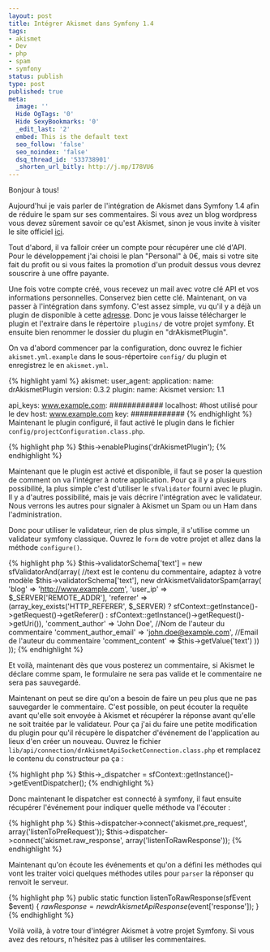 ```yaml
---
layout: post
title: Intégrer Akismet dans Symfony 1.4
tags:
- akismet
- Dev
- php
- spam
- symfony
status: publish
type: post
published: true
meta:
  image: ''
  Hide OgTags: '0'
  Hide SexyBookmarks: '0'
  _edit_last: '2'
  embed: This is the default text
  seo_follow: 'false'
  seo_noindex: 'false'
  dsq_thread_id: '533738901'
  _shorten_url_bitly: http://j.mp/I78VU6
---
```

Bonjour à tous!

Aujourd'hui je vais parler de l'intégration de Akismet dans Symfony 1.4 afin de réduire le spam sur ses commentaires. Si vous avez un blog wordpress vous devez sûrement savoir ce qu'est Akismet, sinon je vous invite à visiter le site officiel [ici](http://akismet.com/).

Tout d'abord, il va falloir créer un compte pour récupérer une clé d'API. Pour le développement j'ai choisi le plan "Personal" à 0€, mais si votre site fait du profit ou si vous faites la promotion d'un produit dessus vous devrez souscrire à une offre payante.

Une fois votre compte créé, vous recevez un mail avec votre clé API et vos informations personnelles. Conservez bien cette clé. Maintenant, on va passer à l'intégration dans symfony. C'est assez simple, vu qu'il y a déjà un plugin de disponible à cette [adresse](http://plugins.symfony-project.org/get/drAkismetPlugin/drAkismetPlugin-0.3.3.tgz). Donc je vous laisse télécharger le plugin et l'extraire dans le répertoire` plugins/` de votre projet symfony. Et ensuite bien renommer le dossier du plugin en "drAkismetPlugin".

On va d'abord commencer par la configuration, donc ouvrez le fichier `akismet.yml.example` dans le sous-répertoire `config/` du plugin et enregistrez le en `akismet.yml`.

{% highlight yaml %}
akismet:
  user_agent:
    application:
      name: drAkismetPlugin
      version: 0.3.2
    plugin:
      name: Akismet
      version: 1.1

  api_keys:
    www.example.com: ############
    localhost: #host utilisé pour le dev
      host: www.example.com
      key: ############
{% endhighlight %}
Maintenant le plugin configuré, il faut activé le plugin dans le fichier `config/projectConfiguration.class.php`.

{% highlight php %}
$this->enablePlugins('drAkismetPlugin');
{% endhighlight %}

Maintenant que le plugin est activé et disponible, il faut se poser la question de comment on va l'intégrer à notre application. Pour ça il y a plusieurs possibilité, la plus simple c'est d'utiliser le `sfValidator` fourni avec le plugin. Il y a d'autres possibilité, mais je vais décrire l'intégration avec le validateur. Nous verrons les autres pour signaler à Akismet un Spam ou un Ham dans l'administration.

Donc pour utiliser le validateur, rien de plus simple, il s'utilise comme un validateur symfony classique. Ouvrez le `form` de votre projet et allez dans la méthode `configure()`.

{% highlight php %}
$this->validatorSchema['text'] = new sfValidatorAnd(array( //text est le contenu du commentaire, adaptez à votre modèle
  $this->validatorSchema['text'],
  new drAkismetValidatorSpam(array(
    'blog' => 'http://www.example.com',
    'user_ip' => $_SERVER['REMOTE_ADDR'],
    'referrer' => (array_key_exists('HTTP_REFERER', $_SERVER) ? sfContext::getInstance()->getRequest()->getReferer() : sfContext::getInstance()->getRequest()->getUri()),
    'comment_author' => 'John Doe', //Nom de l'auteur du commentaire
    'comment_author_email' => 'john.doe@example.com', //Email de l'auteur du commentaire
    'comment_content' => $this->getValue('text')
  ))
));
{% endhighlight %}

Et voilà, maintenant dès que vous posterez un commentaire, si Akismet le déclare comme spam, le formulaire ne sera pas valide et le commentaire ne sera pas sauvegardé.

Maintenant on peut se dire qu'on a besoin de faire un peu plus que ne pas sauvegarder le commentaire. C'est possible, on peut écouter la requête avant qu'elle soit envoyée à Akismet et récupérer la réponse avant qu'elle ne soit traitée par le validateur. Pour ça j'ai du faire une petite modification du plugin pour qu'il récupère le dispatcher d'événement de l'application au lieux d'en créer un nouveau. Ouvrez le fichier `lib/api/connection/drAkismetApiSocketConnection.class.php` et remplacez le contenu du constructeur pa ça :

{% highlight php %}
$this->_dispatcher = sfContext::getInstance()->getEventDispatcher();
{% endhighlight %}

Donc maintenant le dispatcher est connecté à symfony, il faut ensuite récupérer l'événement pour indiquer quelle méthode va l'écouter :

{% highlight php %}
$this->dispatcher->connect('akismet.pre_request', array('listenToPreRequest'));
$this->dispatcher->connect('akismet.raw_response', array('listenToRawResponse'));
{% endhighlight %}

Maintenant qu'on écoute les événements et qu'on a défini les méthodes qui vont les traiter voici quelques méthodes utiles pour `parser` la réponser qu renvoit le serveur.

{% highlight php %}
public static function listenToRawResponse(sfEvent $event)
{
  $rawResponse = new drAkismetApiResponse($event['response']);
}
{% endhighlight %}

Voilà voilà, à votre tour d'intégrer Akismet à votre projet Symfony. Si vous avez des retours, n'hésitez pas à utiliser les commentaires.
